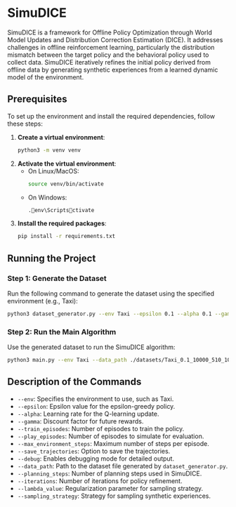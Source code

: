 
# SimuDICE

SimuDICE is a framework for Offline Policy Optimization through World Model Updates and Distribution Correction Estimation (DICE). It addresses challenges in offline reinforcement learning, particularly the distribution mismatch between the target policy and the behavioral policy used to collect data. SimuDICE iteratively refines the initial policy derived from offline data by generating synthetic experiences from a learned dynamic model of the environment.

## Prerequisites

To set up the environment and install the required dependencies, follow these steps:

1. **Create a virtual environment**:
   ```bash
   python3 -m venv venv
   ```
2. **Activate the virtual environment**:
   - On Linux/MacOS:
     ```bash
     source venv/bin/activate
     ```
   - On Windows:
     ```bash
     .env\Scriptsctivate
     ```
3. **Install the required packages**:
   ```bash
   pip install -r requirements.txt
   ```

## Running the Project

### Step 1: Generate the Dataset
Run the following command to generate the dataset using the specified environment (e.g., Taxi):
```bash
python3 dataset_generator.py --env Taxi --epsilon 0.1 --alpha 0.1 --gamma 0.99 --train_episodes 10000 --play_episodes 510 --max_environment_steps 100 --save_trajectories --debug
```

### Step 2: Run the Main Algorithm
Use the generated dataset to run the SimuDICE algorithm:
```bash
python3 main.py --env Taxi --data_path ./datasets/Taxi_0.1_10000_510_100_behavioral_data.pkl --alpha 0.1 --gamma 0.99 --planning_steps 20 --iterations 1 --lambda_value 100 --sampling_strategy 1 --play_episodes 500 --max_environment_steps 100 --max_episodes 100
```

## Description of the Commands

- `--env`: Specifies the environment to use, such as Taxi.
- `--epsilon`: Epsilon value for the epsilon-greedy policy.
- `--alpha`: Learning rate for the Q-learning update.
- `--gamma`: Discount factor for future rewards.
- `--train_episodes`: Number of episodes to train the policy.
- `--play_episodes`: Number of episodes to simulate for evaluation.
- `--max_environment_steps`: Maximum number of steps per episode.
- `--save_trajectories`: Option to save the trajectories.
- `--debug`: Enables debugging mode for detailed output.
- `--data_path`: Path to the dataset file generated by `dataset_generator.py`.
- `--planning_steps`: Number of planning steps used in SimuDICE.
- `--iterations`: Number of iterations for policy refinement.
- `--lambda_value`: Regularization parameter for sampling strategy.
- `--sampling_strategy`: Strategy for sampling synthetic experiences.
